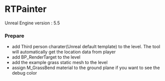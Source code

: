 # RTPainter
 
Unreal Engine version : 5.5


### Prepare
- add Third person charater(Unreal default template) to the level. The tool will automatically get the location data from player
- add BP_RenderTarget to the level
- add the example grass static mesh to the level
- assign M_GrassBend material to the ground plane if you want to see the debug color
